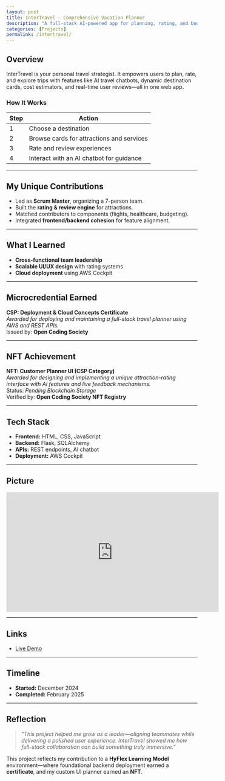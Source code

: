 ```yaml
---
layout: post
title: InterTravel — Comprehensive Vacation Planner
description: "A full-stack AI-powered app for planning, rating, and budgeting trips."
categories: [Projects]
permalink: /intertravel/
---
```


## Overview

InterTravel is your personal travel strategist. It empowers users to plan, rate, and explore trips with features like AI travel chatbots, dynamic destination cards, cost estimators, and real-time user reviews—all in one web app.

### How It Works

| Step | Action |
|------|--------|
| 1 | Choose a destination |
| 2 | Browse cards for attractions and services |
| 3 | Rate and review experiences |
| 4 | Interact with an AI chatbot for guidance |

---

## My Unique Contributions

- Led as **Scrum Master**, organizing a 7-person team.  
- Built the **rating & review engine** for attractions.  
- Matched contributors to components (flights, healthcare, budgeting).  
- Integrated **frontend/backend cohesion** for feature alignment.  

---

## What I Learned

- **Cross-functional team leadership**  
- **Scalable UI/UX design** with rating systems  
- **Cloud deployment** using AWS Cockpit  

---

## Microcredential Earned

**CSP: Deployment & Cloud Concepts Certificate**  
_Awarded for deploying and maintaining a full-stack travel planner using AWS and REST APIs._  
Issued by: **Open Coding Society**

---

## NFT Achievement

**NFT: Customer Planner UI (CSP Category)**  
_Awarded for designing and implementing a unique attraction-rating interface with AI features and live feedback mechanisms._  
Status: _Pending Blockchain Storage_  
Verified by: **Open Coding Society NFT Registry**

---

## Tech Stack

- **Frontend:** HTML, CSS, JavaScript  
- **Backend:** Flask, SQLAlchemy  
- **APIs:** REST endpoints, AI chatbot  
- **Deployment:** AWS Cockpit  

---

## Picture

<iframe width="560" height="315" src="https://www.youtube.com/embed/jNFIHRm9wgk" frameborder="0"
  allow="accelerometer; autoplay; clipboard-write; encrypted-media; gyroscope; picture-in-picture"
  allowfullscreen></iframe>


---

## Links

- [Live Demo](kiruthic-selvakumar.github.io/travel_frontend/)

---

## Timeline

- **Started:** December 2024  
- **Completed:** February 2025  

---

## Reflection

> *"This project helped me grow as a leader—aligning teammates while delivering a polished user experience. InterTravel showed me how full-stack collaboration can build something truly immersive."*

This project reflects my contribution to a **HyFlex Learning Model** environment—where foundational backend deployment earned a **certificate**, and my custom UI planner earned an **NFT**.
